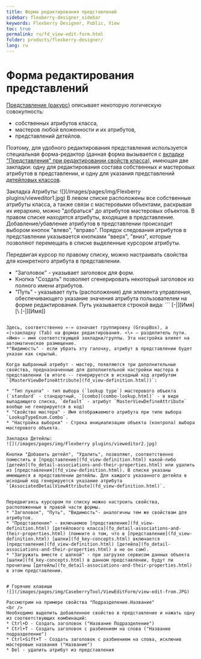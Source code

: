 ```yaml
---
title: Форма редактирования представлений
sidebar: flexberry-designer_sidebar
keywords: Flexberry Designer, Public, View
toc: true
permalink: ru/fd_view-edit-form.html
folder: products/flexberry-designer/
lang: ru
---
```


# Форма редактирования представлений

[Представление (ракурс)](fd_view-definition.html) описывает некоторую логическую совокупность:

* собственных атрибутов класса, 
* мастеров любой вложенности и их атрибутов,
* представлений детейлов.

Поэтому, для удобного редактирования представления используется специальная форма-редактор (данная форма вызывается с [вкладки "Представления" при редактировании свойств класса](data--classes.html)), имеющая две закладки: одну для редактирования состава собственных и мастеровых атрибутов в представлении, и одну для указания представлений [детейловых классов](fo_detail-associations-and-their-properties.html).


Закладка Атрибуты:
![](/images/pages/img/Flexberry plugins/vieweditor1.jpg)
В левом списке расположены все собственные атрибуты класса, а также связи с мастеровыми объектами, раскрывая их иерархию, можно "добраться" до атрибутов мастеровых объектов. В правом списке находятся атрибуты, входящие в представление. Добавление/убавление атрибутов в представлении происходит выбором кнопок "влево", "вправо". Порядок следования атрибутов в представлении указывается кнопками "вверх", "вниз", которые позволяют перемещать в списке выделенные курсором атрибуты.


Передвигая курсор по правому списку, можно настраивать свойства для конкретного атрибута в представлении.


* "Заголовок" - указывает заголовок для форм. 
* Кнопка "Создать" позволяет сгенерировать некоторый заголовок из полного имени атрибутов.
* "Путь" - указывает путь (расположение) для элемента управления, обеспечивающего указание значения атрибута пользователем на форме редактирования. Путь указывается строкой вида: ```
[-|][Имя][\ [-|][Имя]]
```

Здесь, соответственно «-» означает группировку (GroupBox), а «|»закладку (Tab) на формах редактирования. «\» — разделитель пути. «Имя» — имя соответствующей закладки/группы. Эта настройка влияет на автоматическое размещение.
*"Видимость" - если убрать эту галочку, атрибут в представлении будет указан как скрытый.

Когда выбранный атрибут - мастер, появляются три дополнительные свойства, предназначенные для дополнительной настройки мастера в представлении (в итоге -- генерируется в исходный код атрибутом `[MasterViewDefineAttribute](fd_view-definition.html))`:

* "Тип лукапа" - тип выбора (`lookup type`) мастерового объекта (`standard` - стандартный, `[combo](combo-lookup.html)` - в виде выпадающего списка, `default` - атрибут `MasterViewDefineAttribute` вообще не генерируется в код) 
* "Свойство мастера" - Имя отображаемого атрибута при типе выбора `LookupTypeEnum.Combo`. 
* "Настройка выборки" - Строка инициализации объекта (контрола) выбора мастерового объекта.

Закладка Детейлы:
![](/images/pages/img/Flexberry plugins/vieweditor2.jpg)

Кнопки "Добавить детейл", "Удалить", позволяют, соответственно поместить в [представление](fd_view-definition.html) какой-либо [детейл](fo_detail-associations-and-their-properties.html) или удалить из [представления](fd_view-definition.html). В списке указаны имеющиеся в представлении детейлы. Для каждого указанного детейла в исходный код генерируется указание атрибута `[AssociatedDetailViewAttribute](fd_view-definition.html)`.


Передвигаясь курсором по списку можно настроить свойства, расположенные в правой части формы. 
* "Заголовок", "Путь", "Видимость"- аналогичны тем же свойствам для атрибутов. 
* "Представление" - включаемое [представление](fd_view-definition.html) [детейлового класса](fo_detail-associations-and-their-properties.html) (помните о том, что в [представление](fd_view-definition.html) [шапки](fd_key-concepts.html) включается [представление](fd_view-definition.html) [детейла](fo_detail-associations-and-their-properties.html) а не он сам).
* "Загружать вместе с шапкой" - при загрузке сервисом данных объекта [шапки](fd_key-concepts.html) в данном представлении, будут ли прочитаны [детейлы](fo_detail-associations-and-their-properties.html) в этом представлении.


# Горячие клавиши
![](/images/pages/img/CaseberryTool/ViewEditForm/view-edit-from.JPG)

Рассмотрим на примере свойства "Подразделение.Название"
<br />
Необходимо выделить добавленное свойство в представление и нажать одну из соответствующих комбинаций:
* Ctrl+D - Создать заголовок ("Название Подразделение")
* Ctrl+T - Создать заголовок с разбиением на слова ("Название подразделение")
* Ctrl+Sift+T - Создать заголовок с разбиением на слова, исключив мастеровые названия ("Название")
* Del - удалить атрибут из представления
